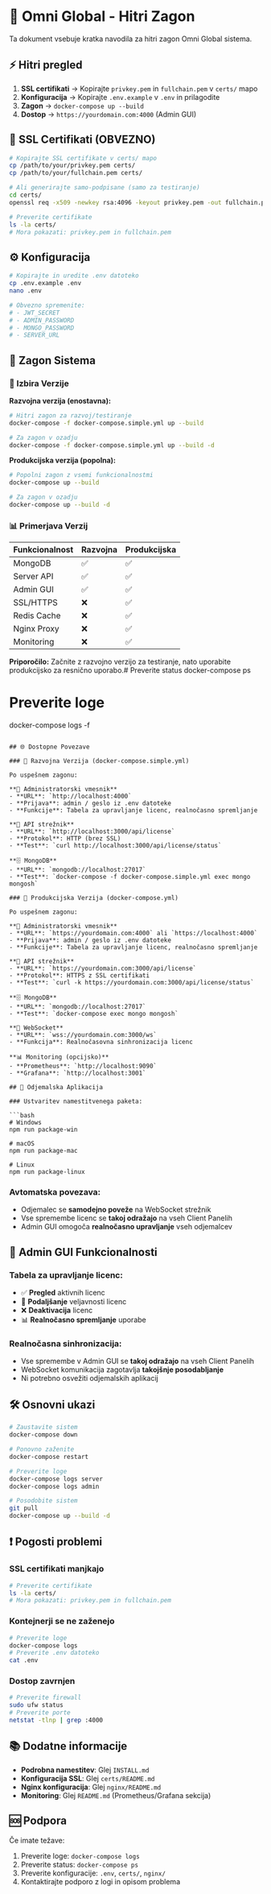 # 🚀 Omni Global - Hitri Zagon

Ta dokument vsebuje kratka navodila za hitri zagon Omni Global sistema.

## ⚡ Hitri pregled

1. **SSL certifikati** → Kopirajte `privkey.pem` in `fullchain.pem` v `certs/` mapo
2. **Konfiguracija** → Kopirajte `.env.example` v `.env` in prilagodite
3. **Zagon** → `docker-compose up --build`
4. **Dostop** → `https://yourdomain.com:4000` (Admin GUI)

## 🔐 SSL Certifikati (OBVEZNO)

```bash
# Kopirajte SSL certifikate v certs/ mapo
cp /path/to/your/privkey.pem certs/
cp /path/to/your/fullchain.pem certs/

# Ali generirajte samo-podpisane (samo za testiranje)
cd certs/
openssl req -x509 -newkey rsa:4096 -keyout privkey.pem -out fullchain.pem -days 365 -nodes

# Preverite certifikate
ls -la certs/
# Mora pokazati: privkey.pem in fullchain.pem
```

## ⚙️ Konfiguracija

```bash
# Kopirajte in uredite .env datoteko
cp .env.example .env
nano .env

# Obvezno spremenite:
# - JWT_SECRET
# - ADMIN_PASSWORD
# - MONGO_PASSWORD
# - SERVER_URL
```

## 🐳 Zagon Sistema

### 🎯 Izbira Verzije

**Razvojna verzija (enostavna):**
```bash
# Hitri zagon za razvoj/testiranje
docker-compose -f docker-compose.simple.yml up --build

# Za zagon v ozadju
docker-compose -f docker-compose.simple.yml up --build -d
```

**Produkcijska verzija (popolna):**
```bash
# Popolni zagon z vsemi funkcionalnostmi
docker-compose up --build

# Za zagon v ozadju
docker-compose up --build -d
```

### 📊 Primerjava Verzij

| Funkcionalnost | Razvojna | Produkcijska |
|----------------|----------|-------------|
| MongoDB | ✅ | ✅ |
| Server API | ✅ | ✅ |
| Admin GUI | ✅ | ✅ |
| SSL/HTTPS | ❌ | ✅ |
| Redis Cache | ❌ | ✅ |
| Nginx Proxy | ❌ | ✅ |
| Monitoring | ❌ | ✅ |

**Priporočilo:** Začnite z razvojno verzijo za testiranje, nato uporabite produkcijsko za resnično uporabo.# Preverite status
docker-compose ps

# Preverite loge
docker-compose logs -f
```

## 🌐 Dostopne Povezave

### 🎯 Razvojna Verzija (docker-compose.simple.yml)

Po uspešnem zagonu:

**🔧 Administratorski vmesnik**
- **URL**: `http://localhost:4000`
- **Prijava**: admin / geslo iz .env datoteke
- **Funkcije**: Tabela za upravljanje licenc, realnočasno spremljanje

**🔌 API strežnik**
- **URL**: `http://localhost:3000/api/license`
- **Protokol**: HTTP (brez SSL)
- **Test**: `curl http://localhost:3000/api/license/status`

**🗄️ MongoDB**
- **URL**: `mongodb://localhost:27017`
- **Test**: `docker-compose -f docker-compose.simple.yml exec mongo mongosh`

### 🎯 Produkcijska Verzija (docker-compose.yml)

Po uspešnem zagonu:

**🔧 Administratorski vmesnik**
- **URL**: `https://yourdomain.com:4000` ali `https://localhost:4000`
- **Prijava**: admin / geslo iz .env datoteke
- **Funkcije**: Tabela za upravljanje licenc, realnočasno spremljanje

**🔌 API strežnik**
- **URL**: `https://yourdomain.com:3000/api/license`
- **Protokol**: HTTPS z SSL certifikati
- **Test**: `curl -k https://yourdomain.com:3000/api/license/status`

**🗄️ MongoDB**
- **URL**: `mongodb://localhost:27017`
- **Test**: `docker-compose exec mongo mongosh`

**🔄 WebSocket**
- **URL**: `wss://yourdomain.com:3000/ws`
- **Funkcija**: Realnočasovna sinhronizacija licenc

**📊 Monitoring (opcijsko)**
- **Prometheus**: `http://localhost:9090`
- **Grafana**: `http://localhost:3001`

## 📱 Odjemalska Aplikacija

### Ustvaritev namestitvenega paketa:

```bash
# Windows
npm run package-win

# macOS
npm run package-mac

# Linux
npm run package-linux
```

### Avtomatska povezava:
- Odjemalec se **samodejno poveže** na WebSocket strežnik
- Vse spremembe licenc se **takoj odražajo** na vseh Client Panelih
- Admin GUI omogoča **realnočasno upravljanje** vseh odjemalcev

## 🔧 Admin GUI Funkcionalnosti

### Tabela za upravljanje licenc:
- ✅ **Pregled** aktivnih licenc
- 🔄 **Podaljšanje** veljavnosti licenc
- ❌ **Deaktivacija** licenc
- 📊 **Realnočasno spremljanje** uporabe

### Realnočasna sinhronizacija:
- Vse spremembe v Admin GUI se **takoj odražajo** na vseh Client Panelih
- WebSocket komunikacija zagotavlja **takojšnje posodabljanje**
- Ni potrebno osvežiti odjemalskih aplikacij

## 🛠️ Osnovni ukazi

```bash
# Zaustavite sistem
docker-compose down

# Ponovno zaženite
docker-compose restart

# Preverite loge
docker-compose logs server
docker-compose logs admin

# Posodobite sistem
git pull
docker-compose up --build -d
```

## ❗ Pogosti problemi

### SSL certifikati manjkajo
```bash
# Preverite certifikate
ls -la certs/
# Mora pokazati: privkey.pem in fullchain.pem
```

### Kontejnerji se ne zaženejo
```bash
# Preverite loge
docker-compose logs
# Preverite .env datoteko
cat .env
```

### Dostop zavrnjen
```bash
# Preverite firewall
sudo ufw status
# Preverite porte
netstat -tlnp | grep :4000
```

## 📚 Dodatne informacije

- **Podrobna namestitev**: Glej `INSTALL.md`
- **Konfiguracija SSL**: Glej `certs/README.md`
- **Nginx konfiguracija**: Glej `nginx/README.md`
- **Monitoring**: Glej `README.md` (Prometheus/Grafana sekcija)

## 🆘 Podpora

Če imate težave:
1. Preverite loge: `docker-compose logs`
2. Preverite status: `docker-compose ps`
3. Preverite konfiguracije: `.env`, `certs/`, `nginx/`
4. Kontaktirajte podporo z logi in opisom problema